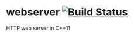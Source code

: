 # webserver [![Build Status](https://api.travis-ci.org/Sunhick/webserver.svg)](https://travis-ci.org/Sunhick/webserver)
HTTP web server in C++11
